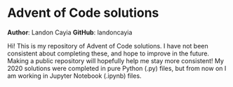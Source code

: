 # Advent of Code solutions

**Author**: Landon Cayia
**GitHub**: landoncayia

Hi! This is my repository of Advent of Code solutions. I have not been consistent about completing these, and hope to improve in the future. Making a public repository will hopefully help me stay more consistent! My 2020 solutions were completed in pure Python (.py) files, but from now on I am working in Jupyter Notebook (.ipynb) files.
